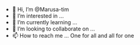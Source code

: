 - 👋 Hi, I’m @Marusa-tim
- 👀 I’m interested in ...
- 🌱 I’m currently learning ...
- 💞️ I’m looking to collaborate on ...
- 📫 How to reach me ...
One for all and all for one
<!---
Marusa-tim/Marusa-tim is a ✨ special ✨ repository because its `README.md` (this file) appears on your GitHub profile.
You can click the Preview link to take a look at your changes.
--->
